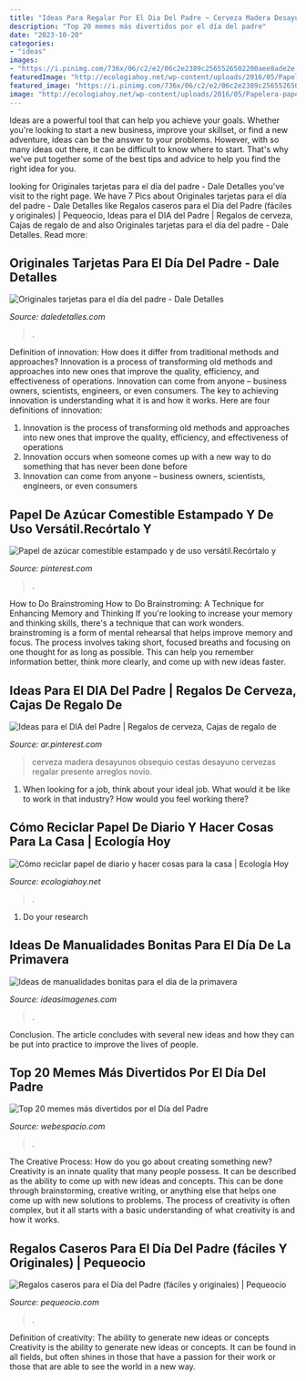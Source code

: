 ```yaml
---
title: "Ideas Para Regalar Por El Dia Del Padre ~ Cerveza Madera Desayunos Obsequio Cestas Desayuno Cervezas Regalar Presente Arreglos Novio"
description: "Top 20 memes más divertidos por el día del padre"
date: "2023-10-20"
categories:
- "ideas"
images:
- "https://i.pinimg.com/736x/06/c2/e2/06c2e2389c2565526502200aee8ade2e.jpg"
featuredImage: "http://ecologiahoy.net/wp-content/uploads/2016/05/Papelera-papel-03.jpg"
featured_image: "https://i.pinimg.com/736x/06/c2/e2/06c2e2389c2565526502200aee8ade2e.jpg"
image: "http://ecologiahoy.net/wp-content/uploads/2016/05/Papelera-papel-03.jpg"
---
```



Ideas are a powerful tool that can help you achieve your goals. Whether you're looking to start a new business, improve your skillset, or find a new adventure, ideas can be the answer to your problems. However, with so many ideas out there, it can be difficult to know where to start. That's why we've put together some of the best tips and advice to help you find the right idea for you.

	

		
looking for Originales tarjetas para el día del padre - Dale Detalles you've visit to the right page. We have 7 Pics about Originales tarjetas para el día del padre - Dale Detalles like Regalos caseros para el Día del Padre (fáciles y originales) | Pequeocio, Ideas para el DIA del Padre | Regalos de cerveza, Cajas de regalo de and also Originales tarjetas para el día del padre - Dale Detalles. Read more:
		
    
## Originales Tarjetas Para El Día Del Padre - Dale Detalles

<img loading=lazy src="https://i1.wp.com/www.daledetalles.com/wp-content/uploads/2017/06/tarjeta-dia-del-padre19.png" onerror="this.onerror=null;this.src='https://tse3.mm.bing.net/th?id=OIP.tDtCNErof83BI6AjpLDz7QHaDP&amp;pid=15.1';" alt="Originales tarjetas para el día del padre - Dale Detalles">

_Source: daledetalles.com_

>. 

	

Definition of innovation: How does it differ from traditional methods and approaches?
Innovation is a process of transforming old methods and approaches into new ones that improve the quality, efficiency, and effectiveness of operations. Innovation can come from anyone – business owners, scientists, engineers, or even consumers. The key to achieving innovation is understanding what it is and how it works. Here are four definitions of innovation: 
1. Innovation is the process of transforming old methods and approaches into new ones that improve the quality, efficiency, and effectiveness of operations 
2. Innovation occurs when someone comes up with a new way to do something that has never been done before 
3. Innovation can come from anyone – business owners, scientists, engineers, or even consumers 

    
## Papel De Azúcar Comestible Estampado Y De Uso Versátil.Recórtalo Y

<img loading=lazy src="https://i.pinimg.com/736x/83/85/d8/8385d8aa172ca232a185b306175ecb4c.jpg" onerror="this.onerror=null;this.src='https://tse1.mm.bing.net/th?id=OIP.IHcJ-jUs6LvA8G3pFt-swgHaKO&amp;pid=15.1';" alt="Papel de azúcar comestible estampado y de uso versátil.Recórtalo y">

_Source: pinterest.com_

>. 

	

How to Do Brainstroming
How to Do Brainstroming: A Technique for Enhancing Memory and Thinking
If you're looking to increase your memory and thinking skills, there's a technique that can work wonders. brainstroming is a form of mental rehearsal that helps improve memory and focus. The process involves taking short, focused breaths and focusing on one thought for as long as possible. This can help you remember information better, think more clearly, and come up with new ideas faster.

    
## Ideas Para El DIA Del Padre | Regalos De Cerveza, Cajas De Regalo De

<img loading=lazy src="https://i.pinimg.com/736x/06/c2/e2/06c2e2389c2565526502200aee8ade2e.jpg" onerror="this.onerror=null;this.src='https://tse3.mm.bing.net/th?id=OIP.Zt6WaYOJTmkiBlIFIy1kgAAAAA&amp;pid=15.1';" alt="Ideas para el DIA del Padre | Regalos de cerveza, Cajas de regalo de">

_Source: ar.pinterest.com_

>cerveza madera desayunos obsequio cestas desayuno cervezas regalar presente arreglos novio. 

	

1) When looking for a job, think about your ideal job. What would it be like to work in that industry? How would you feel working there?

    
## Cómo Reciclar Papel De Diario Y Hacer Cosas Para La Casa | Ecología Hoy

<img loading=lazy src="http://ecologiahoy.net/wp-content/uploads/2016/05/Papelera-papel-03.jpg" onerror="this.onerror=null;this.src='https://tse4.mm.bing.net/th?id=OIP.oeLuD8dUjUFo8cQbpcK2qQHaJ3&amp;pid=15.1';" alt="Cómo reciclar papel de diario y hacer cosas para la casa | Ecología Hoy">

_Source: ecologiahoy.net_

>. 

	

1. Do your research

    
## Ideas De Manualidades Bonitas Para El Día De La Primavera

<img loading=lazy src="https://ideasimagenes.com/wp-content/uploads/2016/09/prima-1.jpg" onerror="this.onerror=null;this.src='https://tse3.mm.bing.net/th?id=OIP.X4a-ViSH0jkvi4V4Pl51IAAAAA&amp;pid=15.1';" alt="Ideas de manualidades bonitas para el día de la primavera">

_Source: ideasimagenes.com_

>. 

	

Conclusion.
The article concludes with several new ideas and how they can be put into practice to improve the lives of people.

    
## Top 20 Memes Más Divertidos Por El Día Del Padre

<img loading=lazy src="https://www.webespacio.com/wp-content/uploads/2014/06/reglas-cita-hija.jpg" onerror="this.onerror=null;this.src='https://tse4.mm.bing.net/th?id=OIP.OmfsCxkbknBvHEShfXKGGwHaJ2&amp;pid=15.1';" alt="Top 20 memes más divertidos por el Día del Padre">

_Source: webespacio.com_

>. 

	

The Creative Process: How do you go about creating something new?
Creativity is an innate quality that many people possess. It can be described as the ability to come up with new ideas and concepts. This can be done through brainstorming, creative writing, or anything else that helps one come up with new solutions to problems. The process of creativity is often complex, but it all starts with a basic understanding of what creativity is and how it works.

    
## Regalos Caseros Para El Día Del Padre (fáciles Y Originales) | Pequeocio

<img loading=lazy src="https://www.pequeocio.com/wp-content/uploads/2015/02/regalos-caseros-papa-860x700.jpg" onerror="this.onerror=null;this.src='https://tse2.mm.bing.net/th?id=OIP.xFQSRbY9RPDXotvD2-XswAHaGB&amp;pid=15.1';" alt="Regalos caseros para el Día del Padre (fáciles y originales) | Pequeocio">

_Source: pequeocio.com_

>. 

	

Definition of creativity: The ability to generate new ideas or concepts
Creativity is the ability to generate new ideas or concepts. It can be found in all fields, but often shines in those that have a passion for their work or those that are able to see the world in a new way.

